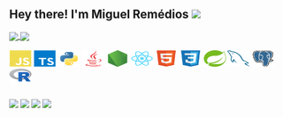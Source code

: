 ## Hey there! I'm Miguel Remédios <img src="https://media.giphy.com/media/hvRJCLFzcasrR4ia7z/giphy.gif" width="25px">

<a href="https://github.com/MiguelRemedios">
  <img height=180 align="center" src="https://github-readme-stats.vercel.app/api?username=remediios&show_icons=true&theme=moltack&rank_icon=github" />
</a>
<a href="https://github.com/MiguelRemedios">
  <img height=180 align="center" src="https://github-readme-stats.vercel.app/api/top-langs/?username=remediios&layout=compact&theme=moltack&hide=cython,html" />
</a>

<div>

<div style="display: inline_block"><br>
  <img align="center" alt="Miguel-Js" height="30" width="40" src="https://raw.githubusercontent.com/devicons/devicon/master/icons/javascript/javascript-plain.svg">
  <img align="center" alt="Miguel-Ts" height="30" width="40" src="https://raw.githubusercontent.com/devicons/devicon/master/icons/typescript/typescript-plain.svg">
  <img align="center" alt="Miguel-Java" height="30" width="40" src="https://raw.githubusercontent.com/devicons/devicon/master/icons/python/python-original.svg">
  <img align="center" alt="Miguel-Python" height="30" width="40" src="https://raw.githubusercontent.com/devicons/devicon/master/icons/java/java-plain.svg">
  <img align="center" alt="Miguel-Nodejs" height="30" width="40" src="https://github.com/devicons/devicon/blob/master/icons/nodejs/nodejs-original.svg">
  <img align="center" alt="Miguel-React" height="30" width="40" src="https://raw.githubusercontent.com/devicons/devicon/master/icons/react/react-original.svg">
  <img align="center" alt="Miguel-HTML" height="30" width="40" src="https://raw.githubusercontent.com/devicons/devicon/master/icons/html5/html5-original.svg">
  <img align="center" alt="Miguel-CSS" height="30" width="40" src="https://raw.githubusercontent.com/devicons/devicon/master/icons/css3/css3-original.svg">
  <img align="center" alt="Miguel-Spring" height="30" width="40" src="https://github.com/devicons/devicon/blob/master/icons/spring/spring-original.svg">
  <img align="center" alt="Miguel-MySQL" height="30" width="40" src="https://github.com/devicons/devicon/blob/master/icons/mysql/mysql-original.svg">
  <img align="center" alt="Miguel-PostgreSQL" height="30" width="40" src="https://github.com/devicons/devicon/blob/master/icons/postgresql/postgresql-original.svg">
  <img align="center" alt="Miguel-R" height="30" width="40" src="https://github.com/devicons/devicon/blob/master/icons/r/r-original.svg">
  

</div>
  
  ##
 
  <div>
  <a href="https://www.miguelremedios.pt" target="_blank"><img src="https://img.shields.io/badge/website-000000?style=for-the-badge&logo=About.me&logoColor=white" target="_blank"></a>
  <a href = "mailto: miguelremediioss@gmail.com"><img src="https://img.shields.io/badge/-Gmail-%23EA4335?style=for-the-badge&logo=gmail&logoColor=white" target="_blank"></a>
  <a href="https://www.linkedin.com/in/miguelremediioss" target="_blank"><img src="https://img.shields.io/badge/-LinkedIn-%230077B5?style=for-the-badge&logo=linkedin&logoColor=white" target="_blank"></a>
   <a href="https://discord.gg/3AGVPWK4sY" target="_blank"><img src="https://img.shields.io/badge/-Discord-%237289da?style=for-the-badge&logo=discord&logoColor=white" target="_blank"></a>
  </div>

